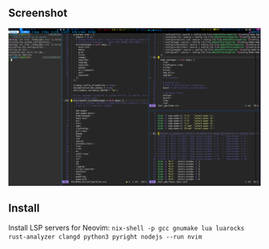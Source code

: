 ## Screenshot

![screenshot](./asset/screenshot_2023-07-11.png)

## Install

Install LSP servers for Neovim:
`nix-shell -p gcc gnumake lua luarocks rust-analyzer clangd python3 pyright nodejs --run nvim`
